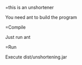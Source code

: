 =this is an unshortener

You need ant to build the program

=Compile

Just run
 ant

=Run 

Execute 
 dist/unshortening.jar 
